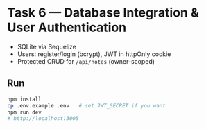 # Task 6 — Database Integration & User Authentication

- SQLite via Sequelize
- Users: register/login (bcrypt), JWT in httpOnly cookie
- Protected CRUD for `/api/notes` (owner-scoped)

## Run
```bash
npm install
cp .env.example .env   # set JWT_SECRET if you want
npm run dev
# http://localhost:3005
```
